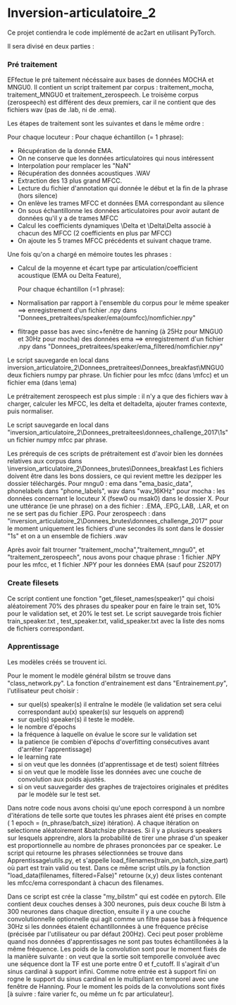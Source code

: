 ﻿# Inversion-articulatoire_2

Ce projet contiendra le code implémenté de ac2art en utilisant PyTorch.

Il sera divisé en deux parties :

### Pré traitement

EFfectue le pré taitement nécéssaire aux bases de données MOCHA et MNGU0.
Il contient un script traitement par corpus : traitement_mocha, traitement_MNGU0 et traitement_zerospeech.
Le troisème corpus (zerospeech) est différent des deux premiers, car il ne contient que des fichiers wav (pas de .lab, ni de .ema).

Les étapes de traitement sont les suivantes et dans le même ordre :

Pour chaque locuteur :
	Pour chaque échantillon (= 1 phrase):
*  Récupération de la donnée EMA. 
*  On ne conserve que les données articulatoires qui nous intéressent
*  Interpolation pour remplacer les "NaN"
*  Récupération des données acoustiques .WAV
*  Extraction des 13 plus grand MFCC.
*  Lecture du fichier d'annotation qui donnée le début et la fin de la phrase (hors silence)
*  On enlève les trames MFCC et données EMA correspondant au silence
*  On sous échantillonne les données articulatoires pour avoir autant de données qu'il y a de trames MFCC  
*  Calcul les coefficients dynamiques \Delta et \Delta\Delta associé à chacun des MFCC (2 coefficients en plus par MFCC)
*  On ajoute les 5 trames MFCC précédents et suivant chaque trame.


Une fois qu'on a chargé en mémoire toutes les phrases :
*  Calcul de la moyenne et écart type par articulation/coefficient acoustique (EMA ou Delta Feature),

	Pour chaque échantillon (=1 phrase):
*  Normalisation par rapport à l'ensemble du corpus pour le même speaker ==> enregistrement d'un fichier .npy dans "Donnees_pretraitees/speaker/ema(oumfcc)/nomfichier.npy"
*  flitrage passe bas avec sinc+fenêtre de hanning (à 25Hz pour MNGU0 et 30Hz pour mocha) des données ema ==> enregistrement d'un fichier .npy dans "Donnees_pretraitees/speaker/ema_filtered/nomfichier.npy"


Le script sauvegarde en local dans inversion_articulatoire_2\Donnees_pretraitees\Donnees_breakfast\MNGU0 deux fichiers numpy par phrase.
Un fichier pour les mfcc (dans \mfcc) et un fichier ema (dans \ema)

Le prétraitement zerospeech est plus simple : 
il n'y a que des fichiers wav à charger, calculer les MFCC, les delta et deltadelta, ajouter frames contexte, puis normaliser.

Le script sauvegarde en local dans "inversion_articulatoire_2\Donnees_pretraitees\donnees_challenge_2017\1s" un fichier numpy mfcc par phrase.

Les prérequis de ces scripts de prétraitement est d'avoir bien les données relatives aux corpus dans \inversion_articulatoire_2\Donnees_brutes\Donnees_breakfast
Les fichiers doivent être dans les bons dossiers, ce qui revient mettre les dezipper les dossier téléchargés.
Pour mngu0 : ema dans "ema_basic_data", phonelabels dans "phone_labels", wav dans "wav_16KHz"
pour mocha : les données concernant le locuteur X (fsew0 ou msak0) dans le dossier X. 
Pour une uttérance (ie une phrase) on a des fichier : .EMA, .EPG,.LAB, .LAR, et on ne se sert pas du fichier .EPG.
Pour zerospeech :  dans "inversion_articulatoire_2\Donnees_brutes\donnees_challenge_2017" pour le moment uniquement les fichiers d'une secondes
ils sont dans le dossier "1s" et on a un ensemble de fichiers .wav

Après avoir fait trourner "traitement_mocha","traitement_mngu0", et "traitement_zerospeech", nous avons pour chaque phrase :
 1 fichier .NPY pour les mfcc, et 1 fichier .NPY pour les données EMA (sauf pour ZS2017)


###  Create filesets

Ce script contient une fonction "get_fileset_names(speaker)" qui choisi aléatoirement 70% des phrases du speaker pour en faire le train set, 10% pour le validation set, et 20% le test set.
Le script sauvegarde trois fichier train_speaker.txt , test_speaker.txt, valid_speaker.txt avec la liste des noms de fichiers correspondant. 



### Apprentissage

Les modèles créés se trouvent ici.

Pour le moment le modèle général bilstm se trouve dans "class_network.py".
La fonction d'entrainement est dans "Entrainement.py", l'utilisateur peut choisir : 
 - sur quel(s) speaker(s) il entraîne le  modèle (le validation set sera celui correspondant au(x) speaker(s) sur lesquels on apprend)
 - sur quel(s) speaker(s) il teste le modèle.
- le nombre d'épochs
- la fréquence à laquelle on évalue le score sur le validation set
- la patience (ie combien d'épochs d'overfitting consécutives avant d'arrêter l'apprentissage)
- le learning rate
- si on veut que les données (d'apprentissage et de test) soient filtrées
- si on veut que le modèle lisse les données avec une couche de convolution aux poids ajustés.
- si on veut sauvegarder des  graphes de trajectoires originales et prédites par le modèle sur le test set.



Dans notre code nous avons choisi qu'une epoch correspond à un nombre d'itérations de telle sorte que toutes les phrases aient été prises en compte ( 1 epoch = (n_phrase/batch_size) itération).
A chaque itération on selectionne aléatoirement &batchsize phrases. Si il y a plusieurs speakers sur lesquels apprendre, alors la probabilité de tirer une phrase d'un speaker est proportionnelle au nombre de 
phrases prononcées par ce speaker. Le script qui retourne les phrases sélectionnées se trouve dans Apprentissage\utils.py, et s'appelle load_filenames(train_on,batch_size,part) où part est train valid ou test.
Dans ce même script utils.py la fonction "load_data(filenames, filtered=False)" retourne (x,y) deux listes contenant les mfcc/ema correspondant à chacun des filenames.

Dans ce script est crée la classe "my_bilstm" qui est codée en pytorch.
Elle contient deux couches denses à 300 neurones, puis deux couche Bi lstm à 300 neurones dans chaque direction, ensuite il y a une couche convolutionnelle optionnelle qui agit comme un filtre passe bas à fréquence 30Hz si les données
étaient échantillonnées à une fréquence précise (précisée par l'utilisateur ou par défaut 200Hz). Ceci peut poser problème quand nos données d'apprentissages ne sont pas toutes échantillonées à la même fréquence.
Les poids de la convolution sont pour le moment fixés de la manière suivante : on veut que la sortie soit temporelle convoluée avec une séquence dont la TF est une porte entre 0 et f_cutoff. Il s'agirait d'un sinus cardinal à support infini. 
Comme notre entrée est à support fini on rogne le support du sinus cardinal en le multipliant en temporel avec une fenêtre de Hanning.
Pour le moment les poids de la convolutions sont fixés [à suivre : faire varier fc, ou même un fc par articulateur].



 